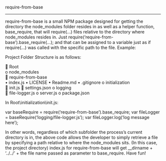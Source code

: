 require-from-base
___________________________________________________________________________________________________________________________________________________________________________________________________________________________________
require-from-base is a small NPM package designed for getting the directory the node_modules folder resides in as well as a helper function, base_require, that will require(…) files relative to the directory where node_modules resides in. Just require(‘require-from-base’).base_require(…); and that can be assigned to a variable just as if require(…) was called with the specific path to the file.
Example:

Project Folder Structure is as follows:

	Root\
o		node_modules\
			require-from-base\
•				index.js
•				LICENSE
•				Readme.md
•				.gitignore
o		initialization\
			init.js
			settings.json
o		logging\
			file-logger.js
o		server.js
o		package.json

In Root\initialization\init.js:

var baseRequire = require(‘require-from-base’).base_require;
var fileLogger = baseRequire(‘logging/file-logger.js’);
var fileLogger.log(‘log message here’);

In other words, regardless of which subfolder the process’s current directory is in, the above code allows the developer to simply retrieve a file by specifying a path relative to where the node_modules sits. (In this case, the project directory) index.js for require-from-base will get __dirname + ‘../../’ + the file name passed as parameter to base_require.
Have fun!
